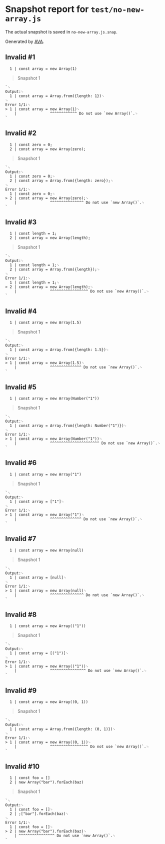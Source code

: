 # Snapshot report for `test/no-new-array.js`

The actual snapshot is saved in `no-new-array.js.snap`.

Generated by [AVA](https://avajs.dev).

## Invalid #1
      1 | const array = new Array(1)

> Snapshot 1

    `␊
    Output:␊
      1 | const array = Array.from({length: 1})␊
    ␊
    Error 1/1:␊
    > 1 | const array = new Array(1)␊
        |               ^^^^^^^^^^^^ Do not use `new Array()`.␊
    `

## Invalid #2
      1 | const zero = 0;
      2 | const array = new Array(zero);

> Snapshot 1

    `␊
    Output:␊
      1 | const zero = 0;␊
      2 | const array = Array.from({length: zero});␊
    ␊
    Error 1/1:␊
      1 | const zero = 0;␊
    > 2 | const array = new Array(zero);␊
        |               ^^^^^^^^^^^^^^^ Do not use `new Array()`.␊
    `

## Invalid #3
      1 | const length = 1;
      2 | const array = new Array(length);

> Snapshot 1

    `␊
    Output:␊
      1 | const length = 1;␊
      2 | const array = Array.from({length});␊
    ␊
    Error 1/1:␊
      1 | const length = 1;␊
    > 2 | const array = new Array(length);␊
        |               ^^^^^^^^^^^^^^^^^ Do not use `new Array()`.␊
    `

## Invalid #4
      1 | const array = new Array(1.5)

> Snapshot 1

    `␊
    Output:␊
      1 | const array = Array.from({length: 1.5})␊
    ␊
    Error 1/1:␊
    > 1 | const array = new Array(1.5)␊
        |               ^^^^^^^^^^^^^^ Do not use `new Array()`.␊
    `

## Invalid #5
      1 | const array = new Array(Number("1"))

> Snapshot 1

    `␊
    Output:␊
      1 | const array = Array.from({length: Number("1")})␊
    ␊
    Error 1/1:␊
    > 1 | const array = new Array(Number("1"))␊
        |               ^^^^^^^^^^^^^^^^^^^^^^ Do not use `new Array()`.␊
    `

## Invalid #6
      1 | const array = new Array("1")

> Snapshot 1

    `␊
    Output:␊
      1 | const array = ["1"]␊
    ␊
    Error 1/1:␊
    > 1 | const array = new Array("1")␊
        |               ^^^^^^^^^^^^^^ Do not use `new Array()`.␊
    `

## Invalid #7
      1 | const array = new Array(null)

> Snapshot 1

    `␊
    Output:␊
      1 | const array = [null]␊
    ␊
    Error 1/1:␊
    > 1 | const array = new Array(null)␊
        |               ^^^^^^^^^^^^^^^ Do not use `new Array()`.␊
    `

## Invalid #8
      1 | const array = new Array(("1"))

> Snapshot 1

    `␊
    Output:␊
      1 | const array = [("1")]␊
    ␊
    Error 1/1:␊
    > 1 | const array = new Array(("1"))␊
        |               ^^^^^^^^^^^^^^^^ Do not use `new Array()`.␊
    `

## Invalid #9
      1 | const array = new Array((0, 1))

> Snapshot 1

    `␊
    Output:␊
      1 | const array = Array.from({length: (0, 1)})␊
    ␊
    Error 1/1:␊
    > 1 | const array = new Array((0, 1))␊
        |               ^^^^^^^^^^^^^^^^^ Do not use `new Array()`.␊
    `

## Invalid #10
      1 | const foo = []
      2 | new Array("bar").forEach(baz)

> Snapshot 1

    `␊
    Output:␊
      1 | const foo = []␊
      2 | ;["bar"].forEach(baz)␊
    ␊
    Error 1/1:␊
      1 | const foo = []␊
    > 2 | new Array("bar").forEach(baz)␊
        | ^^^^^^^^^^^^^^^^ Do not use `new Array()`.␊
    `
